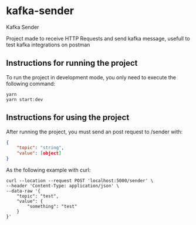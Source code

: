 # kafka-sender

Kafka Sender

Project made to receive HTTP Requests and send kafka message, usefull to test kafka integrations on postman

## Instructions for running the project

To run the project in development mode, you only need to execute the following command:

```
yarn
yarn start:dev
```

## Instructions for using the project
After running the project, you must send an post request to /sender with:
```json
{
    "topic": "string",
    "value": [object]
}
```
As the following example with curl:
```
curl --location --request POST 'localhost:5000/sender' \
--header 'Content-Type: application/json' \
--data-raw '{
    "topic": "test",
    "value": {
        "something": "test"
    }
}'
```